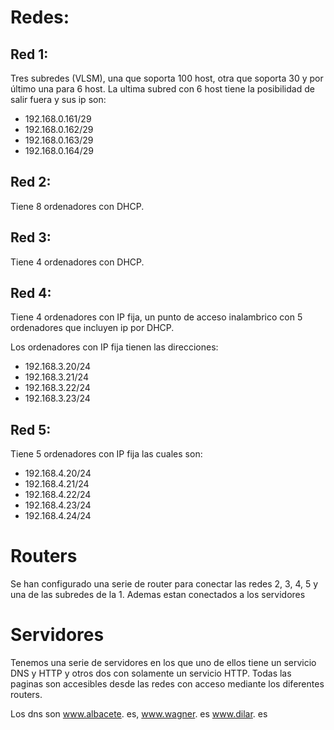 # Redes:

##  Red 1:

Tres subredes (VLSM), una que soporta 100 host, otra que soporta 30 y por último una para 6 host. 
La ultima subred con 6 host tiene la posibilidad de salir fuera y sus ip son:
* 192.168.0.161/29
* 192.168.0.162/29
* 192.168.0.163/29
* 192.168.0.164/29

##  Red 2:

Tiene 8 ordenadores con DHCP.

##  Red 3:

Tiene 4 ordenadores con DHCP.

## Red 4:

Tiene 4 ordenadores con IP fija, un punto de acceso inalambrico con 5 ordenadores que incluyen ip por DHCP.

Los ordenadores con IP fija tienen las direcciones:
* 192.168.3.20/24
* 192.168.3.21/24
* 192.168.3.22/24
* 192.168.3.23/24

## Red 5:

Tiene 5 ordenadores con IP fija las cuales son:
* 192.168.4.20/24
* 192.168.4.21/24
* 192.168.4.22/24
* 192.168.4.23/24
* 192.168.4.24/24

# Routers

Se han configurado una serie de router para conectar las redes 2, 3, 4, 5 y una de las subredes de la 1. Ademas estan conectados a los servidores

# Servidores

Tenemos una serie de servidores en los que uno de ellos tiene un servicio DNS y HTTP y otros dos con solamente un servicio HTTP. 
Todas las paginas son accesibles desde las redes con acceso mediante los diferentes routers.

Los dns son www.albacete. es, www.wagner. es www.dilar. es